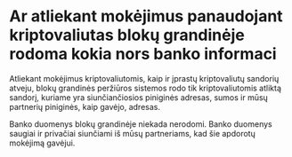 # Ar atliekant mokėjimus panaudojant kriptovaliutas blokų grandinėje rodoma kokia nors banko informaci

Atliekant mokėjimus kriptovaliutomis, kaip ir įprastų kriptovaliutų sandorių atveju, blokų grandinės peržiūros sistemos rodo tik kriptovaliutomis atliktą sandorį, kuriame yra siunčiančiosios piniginės adresas, sumos ir mūsų partnerių piniginės, kaip gavėjo, adresas.

Banko duomenys blokų grandinėje niekada nerodomi. Banko duomenys saugiai ir privačiai siunčiami iš mūsų partneriams, kad šie apdorotų mokėjimą gavėjui.
